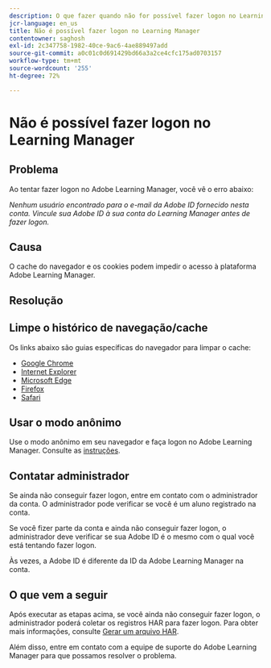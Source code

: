 ```yaml
---
description: O que fazer quando não for possível fazer logon no Learning Manager.
jcr-language: en_us
title: Não é possível fazer logon no Learning Manager
contentowner: saghosh
exl-id: 2c347758-1982-40ce-9ac6-4ae889497add
source-git-commit: a0c01c0d691429bd66a3a2ce4cfc175ad0703157
workflow-type: tm+mt
source-wordcount: '255'
ht-degree: 72%

---
```


# Não é possível fazer logon no Learning Manager

## Problema

Ao tentar fazer logon no Adobe Learning Manager, você vê o erro abaixo:

*Nenhum usuário encontrado para o e-mail da Adobe ID fornecido nesta conta. Vincule sua Adobe ID à sua conta do Learning Manager antes de fazer logon.*

<!--![](assets/prime-error-message.png)-->

## Causa

O cache do navegador e os cookies podem impedir o acesso à plataforma Adobe Learning Manager.

## Resolução

## Limpe o histórico de navegação/cache

Os links abaixo são guias específicas do navegador para limpar o cache:

* [Google Chrome](https://support.google.com/accounts/answer/32050?co=GENIE.Platform%3DDesktop&hl=pt)
* [Internet Explorer](https://kb.wisc.edu/page.php?id=1514)
* [Microsoft Edge](https://www.bitdefender.com/support/how-to-clear-the-cache-and-cookies%C2%A0in-microsoft-edge-1914.html)
* [Firefox](https://kb.iu.edu/d/ahic)
* [Safari](https://oit.colorado.edu/tutorial/clear-web-browser-cache-safari-6)

## Usar o modo anônimo

Use o modo anônimo em seu navegador e faça logon no Adobe Learning Manager. Consulte as [instruções](https://support.google.com/chrome/answer/95464?co=GENIE.Platform%3DDesktop&hl=pt&oco=0).

## Contatar administrador

Se ainda não conseguir fazer logon, entre em contato com o administrador da conta. O administrador pode verificar se você é um aluno registrado na conta.

Se você fizer parte da conta e ainda não conseguir fazer logon, o administrador deve verificar se sua Adobe ID é o mesmo com o qual você está tentando fazer logon.

Às vezes, a Adobe ID é diferente da ID da Adobe Learning Manager na conta.

## O que vem a seguir

Após executar as etapas acima, se você ainda não conseguir fazer logon, o administrador poderá coletar os registros HAR para fazer logon. Para obter mais informações, consulte [Gerar um arquivo HAR](/help/migrated/kb/generate-har-file.md).

Além disso, entre em contato com a equipe de suporte do Adobe Learning Manager para que possamos resolver o problema.
